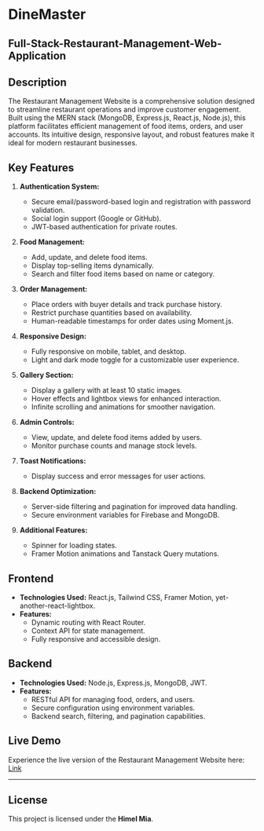 # DineMaster

##  Full-Stack-Restaurant-Management-Web-Application 

## Description
The Restaurant Management Website is a comprehensive solution designed to streamline restaurant operations and improve customer engagement. Built using the MERN stack (MongoDB, Express.js, React.js, Node.js), this platform facilitates efficient management of food items, orders, and user accounts. Its intuitive design, responsive layout, and robust features make it ideal for modern restaurant businesses.

## Key Features
1. **Authentication System:**
   - Secure email/password-based login and registration with password validation.
   - Social login support (Google or GitHub).
   - JWT-based authentication for private routes.

2. **Food Management:**
   - Add, update, and delete food items.
   - Display top-selling items dynamically.
   - Search and filter food items based on name or category.

3. **Order Management:**
   - Place orders with buyer details and track purchase history.
   - Restrict purchase quantities based on availability.
   - Human-readable timestamps for order dates using Moment.js.

4. **Responsive Design:**
   - Fully responsive on mobile, tablet, and desktop.
   - Light and dark mode toggle for a customizable user experience.

5. **Gallery Section:**
   - Display a gallery with at least 10 static images.
   - Hover effects and lightbox views for enhanced interaction.
   - Infinite scrolling and animations for smoother navigation.

6. **Admin Controls:**
   - View, update, and delete food items added by users.
   - Monitor purchase counts and manage stock levels.

7. **Toast Notifications:**
   - Display success and error messages for user actions.

8. **Backend Optimization:**
   - Server-side filtering and pagination for improved data handling.
   - Secure environment variables for Firebase and MongoDB.

9. **Additional Features:**
   - Spinner for loading states.
   - Framer Motion animations and Tanstack Query mutations.

## Frontend
- **Technologies Used:** React.js, Tailwind CSS, Framer Motion, yet-another-react-lightbox.
- **Features:**
  - Dynamic routing with React Router.
  - Context API for state management.
  - Fully responsive and accessible design.

## Backend
- **Technologies Used:** Node.js, Express.js, MongoDB, JWT.
- **Features:**
  - RESTful API for managing food, orders, and users.
  - Secure configuration using environment variables.
  - Backend search, filtering, and pagination capabilities.

## Live Demo
Experience the live version of the Restaurant Management Website here: [Link](https://dinemaster-6b18e.web.app/)

---
## **License**
This project is licensed under the **Himel Mia**.

